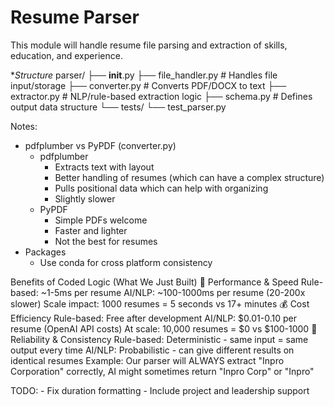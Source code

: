 # Resume Parser

This module will handle resume file parsing and extraction of skills, education, and experience.

**Structure*
parser/
  ├── __init__.py
  ├── file_handler.py      # Handles file input/storage
  ├── converter.py         # Converts PDF/DOCX to text
  ├── extractor.py         # NLP/rule-based extraction logic
  ├── schema.py            # Defines output data structure
  └── tests/
        └── test_parser.py

Notes:
- pdfplumber vs PyPDF (converter.py)
    - pdfplumber
        - Extracts text with layout
        - Better handling of resumes (which can have a complex structure)
        - Pulls positional data which can help with organizing
        - Slightly slower
    - PyPDF
        - Simple PDFs welcome
        - Faster and lighter
        - Not the best for resumes
- Packages
    - Use conda for cross platform consistency

Benefits of Coded Logic (What We Just Built)
🚀 Performance & Speed
Rule-based: ~1-5ms per resume
AI/NLP: ~100-1000ms per resume (20-200x slower)
Scale impact: 1000 resumes = 5 seconds vs 17+ minutes
💰 Cost Efficiency
Rule-based: Free after development
AI/NLP: $0.01-0.10 per resume (OpenAI API costs)
At scale: 10,000 resumes = $0 vs $100-1000
🎯 Reliability & Consistency
Rule-based: Deterministic - same input = same output every time
AI/NLP: Probabilistic - can give different results on identical resumes
Example: Our parser will ALWAYS extract "Inpro Corporation" correctly, AI might sometimes return "Inpro Corp" or "Inpro"

TODO:
    - Fix duration formatting
    - Include project and leadership support